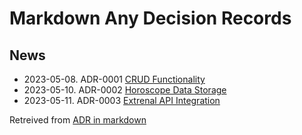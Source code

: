 # Markdown Any Decision Records

## News

- 2023-05-08. ADR-0001 [CRUD Functionality](0001-crud-functionality.md)
- 2023-05-10. ADR-0002 [Horoscope Data Storage](0002-horoscope-data-storage.md)
- 2023-05-11. ADR-0003 [Extrenal API Integration](0003-external-api-integration.md)

Retreived from [ADR in markdown](https://adr.github.io/madr/)